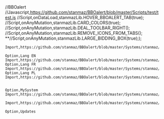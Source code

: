 //BBOalert
//Javascript,https://github.com/stanmaz/BBOalert/blob/master/Scripts/test/test.js
//Script,onDataLoad,stanmazLib.HOVER_BBOALERT_TAB(true);
//Script,onAnyMutation,stanmazLib.CARD_COLORS(true);
//Script,onAnyMutation,stanmazLib.DEAL_TOOLBAR_RIGHT();
//Script,onAnyMutation,stanmazLib.REMOVE_ICONS_FROM_TABS();
**//Script,onAnyMutation,stanmazLib.LARGE_BIDDING_BOX(true););

    Import,https://github.com/stanmaz/BBOalert/blob/master/Systems/stanmaz/my_scripts.md

    Option,Lang EN
    Import,https://github.com/stanmaz/BBOalert/blob/master/Systems/stanmaz/lang_en.md
    Option,Lang FR
    Import,https://github.com/stanmaz/BBOalert/blob/master/Systems/stanmaz/lang_fr.md
    Option,Lang PL
    Import,https://github.com/stanmaz/BBOalert/blob/master/Systems/stanmaz/lang_pl.md


    Option,MySystem
    Import,https://github.com/stanmaz/BBOalert/blob/master/Systems/stanmaz/my_system.md

    Import,https://github.com/stanmaz/BBOalert/blob/master/Systems/stanmaz/overcalls.md

    Option,Updates
